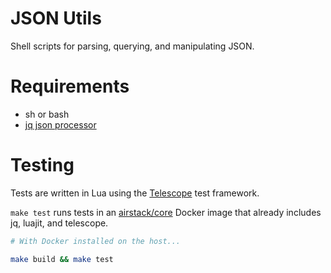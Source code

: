 # JSON Utils

Shell scripts for parsing, querying, and manipulating JSON.


# Requirements

- sh or bash
- [jq json processor](http://stedolan.github.io/jq/)


# Testing

Tests are written in Lua using the [Telescope](https://github.com/norman/telescope)
test framework.

`make test` runs tests in an [airstack/core](https://github.com/airstack/core)
Docker image that already includes jq, luajit, and telescope.

```bash
# With Docker installed on the host...

make build && make test
```
